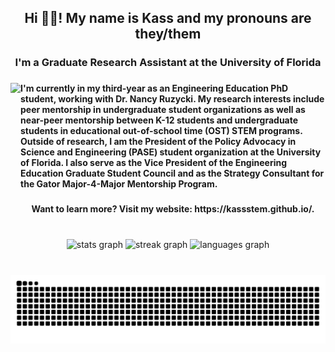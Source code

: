 <h2 align="center">Hi 👋🏼! My name is Kass and my pronouns are they/them</h2>

###

<h3 align="center">I'm a Graduate Research Assistant at the University of Florida</h3>

###

<img align="left" height="200" src="https://i.giphy.com/media/v1.Y2lkPTc5MGI3NjExOW8wOG5tcjg4YWQ1YWRyOTd6YmdmcjdtOWIydmVnZ3BzY293emMzeSZlcD12MV9pbnRlcm5hbF9naWZfYnlfaWQmY3Q9cw/BCBA6zkg9ih3JcGYEn/giphy.gif"  />

###

<h4 align="left">I'm currently in my third-year as an Engineering Education PhD student, working with Dr. Nancy Ruzycki. My research interests include peer mentorship in undergraduate student organizations as well as near-peer mentorship between K-12 students and undergraduate students in educational out-of-school time (OST) STEM programs. Outside of research, I am the President of the Policy Advocacy in Science and Engineering (PASE) student organization at the University of Florida. I also serve as the Vice President of the Engineering Education Graduate Student Council and as the Strategy Consultant for the Gator Major-4-Major Mentorship Program.</h4>

###

<h4 align="center">Want to learn more? Visit my website: https://kassstem.github.io/.</h4>

###

<br clear="both">

<div align="center">
  <img src="https://github-readme-stats.vercel.app/api?username=kassSTEM&hide_title=false&hide_rank=false&show_icons=true&include_all_commits=true&count_private=true&disable_animations=false&theme=radical&locale=en&hide_border=false" height="150" alt="stats graph"  />
  <img src="https://streak-stats.demolab.com?user=kassSTEM&locale=en&mode=weekly&theme=radical&hide_border=false&border_radius=5" height="150" alt="streak graph"  />
  <img src="https://github-readme-stats.vercel.app/api/top-langs?username=kassSTEM&locale=en&hide_title=false&layout=compact&card_width=320&langs_count=5&theme=radical&hide_border=false" height="150" alt="languages graph"  />
</div>

###

<br clear="both">

<div align="center">
  <img src="https://raw.githubusercontent.com/kassSTEM/kassSTEM/output/snake.svg" alt="Snake animation" />
</div>

###
